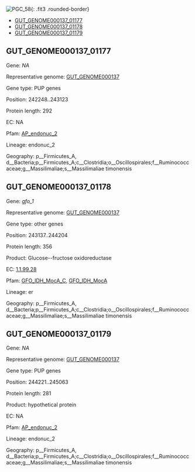 ![PGC_58](../static/images/Clusters_figure/PGC_58.jpg){: .fit3 .rounded-border}

<ul id="myTab" class="nav nav-tabs">
  <li class="active">
        <a href="#tab1" data-toggle="tab">GUT_GENOME000137_01177</a>
  </li>
<li><a href="#tab2" data-toggle="tab">GUT_GENOME000137_01178</a></li>
<li><a href="#tab3" data-toggle="tab">GUT_GENOME000137_01179</a></li>
</ul>

<div id="myTabContent" class="tab-content">
  <div class="tab-pane fade in active" id="tab1">

<h2 id="GUT_GENOME000137_01177">GUT_GENOME000137_01177</h2>
<p>Gene: <em>NA</em>
<p>Representative genome: <a href="Europe">GUT_GENOME000137</a></p>
<p>Gene type: PUP genes</p>
<p>Position: 242248..243123</p>
<p>Protein length: 292</p>
<p>EC: NA</p>
<p>Pfam: <a href="http://pfam.xfam.org/family/AP_endonuc_2">AP_endonuc_2</a></p>

<p>Lineage: endonuc_2</p>
<p>Geography: p__Firmicutes_A, d__Bacteria;p__Firmicutes_A;c__Clostridia;o__Oscillospirales;f__Ruminococcaceae;g__Massilimaliae;s__Massilimaliae timonensis</p>
  </div>

  <div class="tab-pane fade" id="tab2">

<h2 id="GUT_GENOME000137_01178">GUT_GENOME000137_01178</h2>
<p>Gene: <em>gfo_1</em></p>
<p>Representative genome: <a href="Europe">GUT_GENOME000137</a></p>
<p>Gene type: other genes</p>
<p>Position: 243137..244204</p>
<p>Protein length: 356</p>
<p>Product: Glucose--fructose oxidoreductase</p>
<p>EC: <a href="https://www.brenda-enzymes.org/enzyme.php?ecno=1.1.99.28">1.1.99.28</a></p>
<p>Pfam: <a href="http://pfam.xfam.org/family/GFO_IDH_MocA_C">GFO_IDH_MocA_C</a>, <a href="http://pfam.xfam.org/family/GFO_IDH_MocA">GFO_IDH_MocA</a></p>
<p>Lineage: er</p>
<p>Geography: p__Firmicutes_A, d__Bacteria;p__Firmicutes_A;c__Clostridia;o__Oscillospirales;f__Ruminococcaceae;g__Massilimaliae;s__Massilimaliae timonensis</p>

  </div>
  <div class="tab-pane fade" id="tab3">

<h2 id="GUT_GENOME000137_01179">GUT_GENOME000137_01179</h2>
<p>Gene: <em>NA</em></p>
<p>Representative genome: <a href="Europe">GUT_GENOME000137</a></p>
<p>Gene type: PUP genes</p>
<p>Position: 244221..245063</p>
<p>Protein length: 281</p>
<p>Product: hypothetical protein</p>
<p>EC: NA</p>
<p>Pfam: <a href="http://pfam.xfam.org/family/AP_endonuc_2">AP_endonuc_2</a></p>

<p>Lineage: endonuc_2</p>
<p>Geography: p__Firmicutes_A, d__Bacteria;p__Firmicutes_A;c__Clostridia;o__Oscillospirales;f__Ruminococcaceae;g__Massilimaliae;s__Massilimaliae timonensis</p>

  </div>
</div>
